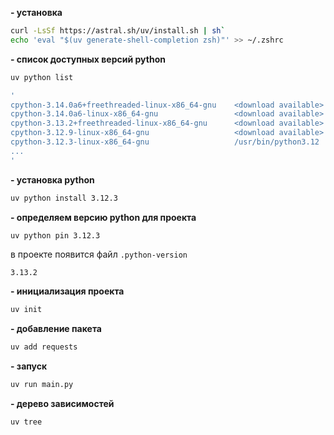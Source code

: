 **- установка**
```bash
curl -LsSf https://astral.sh/uv/install.sh | sh`
echo 'eval "$(uv generate-shell-completion zsh)"' >> ~/.zshrc
```

**- список доступных версий python**
```bash
uv python list

'
cpython-3.14.0a6+freethreaded-linux-x86_64-gnu    <download available>
cpython-3.14.0a6-linux-x86_64-gnu                 <download available>
cpython-3.13.2+freethreaded-linux-x86_64-gnu      <download available>
cpython-3.12.9-linux-x86_64-gnu                   <download available>
cpython-3.12.3-linux-x86_64-gnu                   /usr/bin/python3.12
...
'
```

**- установка python**
```bash
uv python install 3.12.3
```

**- определяем версию python для проекта**
```bash
uv python pin 3.12.3
```
в проекте появится файл `.python-version`
```
3.13.2
```

**- инициализация проекта**
```bash
uv init
```

**- добавление пакета**
```bash
uv add requests
```

**- запуск**
```bash
uv run main.py
```

**- дерево зависимостей**
```bash
uv tree
```
